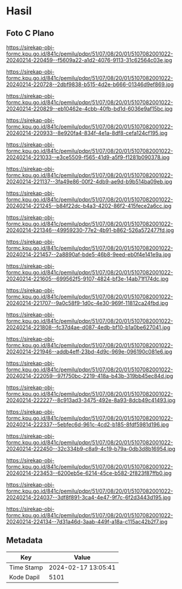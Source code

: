 # Hasil

## Foto C Plano

https://sirekap-obj-formc.kpu.go.id/841c/pemilu/pdpr/51/07/08/20/01/5107082001022-20240214-220459--f5609a22-a1d2-4076-9113-31c62564c03e.jpg

https://sirekap-obj-formc.kpu.go.id/841c/pemilu/pdpr/51/07/08/20/01/5107082001022-20240214-220728--2dbf9838-b515-4d2e-b666-01346d9ef869.jpg

https://sirekap-obj-formc.kpu.go.id/841c/pemilu/pdpr/51/07/08/20/01/5107082001022-20240214-220829--eb10462e-4cbb-40fb-bd1d-6036e9af15bc.jpg

https://sirekap-obj-formc.kpu.go.id/841c/pemilu/pdpr/51/07/08/20/01/5107082001022-20240214-220933--8e920fa4-834f-4e1a-8df8-cefa124cf195.jpg

https://sirekap-obj-formc.kpu.go.id/841c/pemilu/pdpr/51/07/08/20/01/5107082001022-20240214-221033--e3ce5509-f565-41d9-a5f9-f1281b090378.jpg

https://sirekap-obj-formc.kpu.go.id/841c/pemilu/pdpr/51/07/08/20/01/5107082001022-20240214-221137--3fa49e86-00f2-4db9-ae9d-b9b514ba09eb.jpg

https://sirekap-obj-formc.kpu.go.id/841c/pemilu/pdpr/51/07/08/20/01/5107082001022-20240214-221245--b84f22dc-b4a3-4202-86f2-415fece2a6cc.jpg

https://sirekap-obj-formc.kpu.go.id/841c/pemilu/pdpr/51/07/08/20/01/5107082001022-20240214-221346--49959230-77e2-4b91-b862-526a572477fd.jpg

https://sirekap-obj-formc.kpu.go.id/841c/pemilu/pdpr/51/07/08/20/01/5107082001022-20240214-221457--2a8890af-bde5-46b8-9eed-eb0f4e141e9a.jpg

https://sirekap-obj-formc.kpu.go.id/841c/pemilu/pdpr/51/07/08/20/01/5107082001022-20240214-221605--699562f5-9107-4824-bf3e-14ab71f174dc.jpg

https://sirekap-obj-formc.kpu.go.id/841c/pemilu/pdpr/51/07/08/20/01/5107082001022-20240214-221707--9a0c58f9-1d0c-4e30-969f-11812ca24fbd.jpg

https://sirekap-obj-formc.kpu.go.id/841c/pemilu/pdpr/51/07/08/20/01/5107082001022-20240214-221808--fc37d4ae-d087-4edb-bf10-b1a0be627041.jpg

https://sirekap-obj-formc.kpu.go.id/841c/pemilu/pdpr/51/07/08/20/01/5107082001022-20240214-221946--addb4eff-23bd-4d9c-969e-096190c081e6.jpg

https://sirekap-obj-formc.kpu.go.id/841c/pemilu/pdpr/51/07/08/20/01/5107082001022-20240214-222059--97f750bc-2219-418a-b43b-319bb45ec84d.jpg

https://sirekap-obj-formc.kpu.go.id/841c/pemilu/pdpr/51/07/08/20/01/5107082001022-20240214-222227--8c913ad3-3475-492e-8a93-8dcb49c41493.jpg

https://sirekap-obj-formc.kpu.go.id/841c/pemilu/pdpr/51/07/08/20/01/5107082001022-20240214-222337--5ebfec6d-961c-4cd2-b185-8fdf5981d196.jpg

https://sirekap-obj-formc.kpu.go.id/841c/pemilu/pdpr/51/07/08/20/01/5107082001022-20240214-222450--32c334b9-c8a9-4c19-b79a-0db3d8b16954.jpg

https://sirekap-obj-formc.kpu.go.id/841c/pemilu/pdpr/51/07/08/20/01/5107082001022-20240214-223453--6200eb5e-6214-45ce-b582-2f823f87ffb0.jpg

https://sirekap-obj-formc.kpu.go.id/841c/pemilu/pdpr/51/07/08/20/01/5107082001022-20240214-224037--3df8f891-3ca4-4e47-9f7c-6f2d3443d195.jpg

https://sirekap-obj-formc.kpu.go.id/841c/pemilu/pdpr/51/07/08/20/01/5107082001022-20240214-224134--7d31a46d-3aab-449f-a18a-c115ac42b2f7.jpg


## Metadata

| Key        | Value               |
| ---------- | ------------------- |
| Time Stamp | 2024-02-17 13:05:41 |
| Kode Dapil | 5101                |



